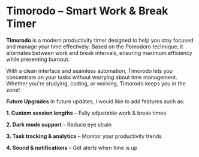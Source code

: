  
# Timorodo – Smart Work & Break Timer 
**Timorodo** is a modern productivity timer designed to help you stay focused and manage your time effectively. Based on the Pomodoro technique, it alternates between work and break intervals, ensuring maximum efficiency while preventing burnout.

With a clean interface and seamless automation, Timorodo lets you concentrate on your tasks without worrying about time management. Whether you're studying, coding, or working, Timorodo keeps you in the zone!  

 **Future Upgrades**
 In future updates, I would like to add features such as:

**1. Custom session lengths** – Fully adjustable work & break times

**2. Dark mode support** – Reduce eye strain

**3. Task tracking & analytics** – Monitor your productivity trends

**4. Sound & notifications** – Get alerts when time is up
 
